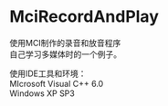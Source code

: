 MciRecordAndPlay
================

使用MCI制作的录音和放音程序   
自己学习多媒体时的一个例子。

使用IDE工具和环境：  
MIcrosoft Visual C++ 6.0    
Windows XP SP3